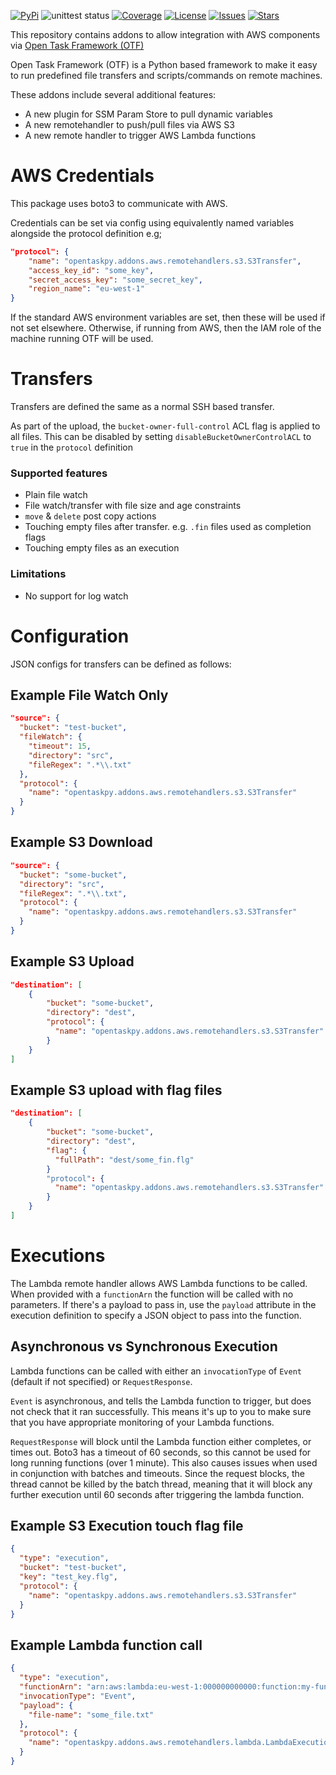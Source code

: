 [![PyPi](https://img.shields.io/pypi/v/otf-addons-aws.svg)](https://pypi.org/project/otf-addons-aws/)
![unittest status](https://github.com/adammcdonagh/otf-addons-aws/actions/workflows/test.yml/badge.svg)
[![Coverage](https://img.shields.io/codecov/c/github/adammcdonagh/otf-addons-aws.svg)](https://codecov.io/gh/adammcdonagh/otf-addons-aws)
[![License](https://img.shields.io/github/license/adammcdonagh/otf-addons-aws.svg)](https://github.com/adammcdonagh/otf-addons-aws/blob/master/LICENSE)
[![Issues](https://img.shields.io/github/issues/adammcdonagh/otf-addons-aws.svg)](https://github.com/adammcdonagh/otf-addons-aws/issues)
[![Stars](https://img.shields.io/github/stars/adammcdonagh/otf-addons-aws.svg)](https://github.com/adammcdonagh/otf-addons-aws/stargazers)

This repository contains addons to allow integration with AWS components via [Open Task Framework (OTF)](https://github.com/adammcdonagh/open-task-framework)

Open Task Framework (OTF) is a Python based framework to make it easy to run predefined file transfers and scripts/commands on remote machines.

These addons include several additional features:

- A new plugin for SSM Param Store to pull dynamic variables
- A new remotehandler to push/pull files via AWS S3
- A new remote handler to trigger AWS Lambda functions

# AWS Credentials

This package uses boto3 to communicate with AWS.

Credentials can be set via config using equivalently named variables alongside the protocol definition e.g;

```json
"protocol": {
    "name": "opentaskpy.addons.aws.remotehandlers.s3.S3Transfer",
    "access_key_id": "some_key",
    "secret_access_key": "some_secret_key",
    "region_name": "eu-west-1"
}
```

If the standard AWS environment variables are set, then these will be used if not set elsewhere. Otherwise, if running from AWS, then the IAM role of the machine running OTF will be used.

# Transfers

Transfers are defined the same as a normal SSH based transfer.

As part of the upload, the `bucket-owner-full-control` ACL flag is applied to all files. This can be disabled by setting `disableBucketOwnerControlACL` to `true` in the `protocol` definition

### Supported features

- Plain file watch
- File watch/transfer with file size and age constraints
- `move` & `delete` post copy actions
- Touching empty files after transfer. e.g. `.fin` files used as completion flags
- Touching empty files as an execution

### Limitations

- No support for log watch

# Configuration

JSON configs for transfers can be defined as follows:

## Example File Watch Only

```json
"source": {
  "bucket": "test-bucket",
  "fileWatch": {
    "timeout": 15,
    "directory": "src",
    "fileRegex": ".*\\.txt"
  },
  "protocol": {
    "name": "opentaskpy.addons.aws.remotehandlers.s3.S3Transfer"
  }
}
```

## Example S3 Download

```json
"source": {
  "bucket": "some-bucket",
  "directory": "src",
  "fileRegex": ".*\\.txt",
  "protocol": {
    "name": "opentaskpy.addons.aws.remotehandlers.s3.S3Transfer"
  }
}
```

## Example S3 Upload

```json
"destination": [
    {
        "bucket": "some-bucket",
        "directory": "dest",
        "protocol": {
          "name": "opentaskpy.addons.aws.remotehandlers.s3.S3Transfer"
        }
    }
]
```

## Example S3 upload with flag files

```json
"destination": [
    {
        "bucket": "some-bucket",
        "directory": "dest",
        "flag": {
          "fullPath": "dest/some_fin.flg"
        }
        "protocol": {
          "name": "opentaskpy.addons.aws.remotehandlers.s3.S3Transfer"
        }
    }
]
```

# Executions

The Lambda remote handler allows AWS Lambda functions to be called. When provided with a `functionArn` the function will be called with no parameters. If there's a payload to pass in, use the `payload` attribute in the execution definition to specify a JSON object to pass into the function.

## Asynchronous vs Synchronous Execution

Lambda functions can be called with either an `invocationType` of `Event` (default if not specified) or `RequestResponse`.

`Event` is asynchronous, and tells the Lambda function to trigger, but does not check that it ran successfully. This means it's up to you to make sure that you have appropriate monitoring of your Lambda functions.

`RequestResponse` will block until the Lambda function either completes, or times out. Boto3 has a timeout of 60 seconds, so this cannot be used for long running functions (over 1 minute). This also causes issues when used in conjunction with batches and timeouts. Since the request blocks, the thread cannot be killed by the batch thread, meaning that it will block any further execution until 60 seconds after triggering the lambda function.

## Example S3 Execution touch flag file

```json
{
  "type": "execution",
  "bucket": "test-bucket",
  "key": "test_key.flg",
  "protocol": {
    "name": "opentaskpy.addons.aws.remotehandlers.s3.S3Transfer"
  }
}
```

## Example Lambda function call

```json
{
  "type": "execution",
  "functionArn": "arn:aws:lambda:eu-west-1:000000000000:function:my-function",
  "invocationType": "Event",
  "payload": {
    "file-name": "some_file.txt"
  },
  "protocol": {
    "name": "opentaskpy.addons.aws.remotehandlers.lambda.LambdaExecution"
  }
}
```
